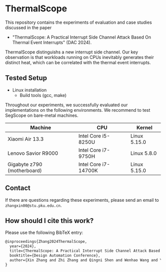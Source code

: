 # ThermalScope

This repository contains the experiments of evaluation and case studies discussed in the paper  
* "ThermalScope: A Practical Interrupt Side Channel Attack Based On Thermal Event Interrupts" (DAC 2024).
  
ThermalScope distinguishs a new interrupt side channel. Our key observation is that workloads running on CPUs inevitably generates their distinct heat, which can be correlated with the thermal event interrupts.

## Tested Setup
* Linux installation
  * Build tools (gcc, make)

Throughout our experiments, we successfully evaluated our implementations on the following environments. We recommend to test SegScope on bare-metal machines.

| Machine                | CPU                  | Kernel          |
| ---------------------- | -------------------  | --------------- |
| Xiaomi Air 13.3        | Intel Core i5-8250U  | Linux 5.15.0    |
| Lenovo Savior R9000    | Intel Core i7-9750H  | Linux 5.8.0     |
| Gigabyte z790 (motherboard) | Intel Core i7-14700K | Linux 5.15.0 |

## Contact

If there are questions regarding these experiments, please send an email to `zhangxin00@stu.pku.edu.cn`. 
## How should I cite this work?

Please use the following BibTeX entry:

```latex
@inproceedings{Zhang2024ThermalScope,
  year={2024},
  title={ThermalScope: A Practical Interrupt Side Channel Attack Based On Thermal Event Interrupts},
  booktitle={Design Automation Conference},
  author={Xin Zhang and Zhi Zhang and Qingni Shen and Wenhao Wang and Yansong Gao and Zhuoxi Yang and Zhonghai Wu}
}
